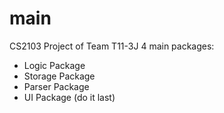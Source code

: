 # main
CS2103 Project of Team T11-3J
4 main packages:
- Logic Package
- Storage Package
- Parser Package
- UI Package (do it last)
